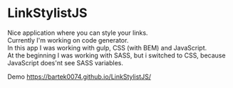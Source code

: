 # LinkStylistJS

Nice application where you can style your links.</br>
Currently I'm working on code generator.</br>
In this app I was working with gulp, CSS (with BEM) and JavaScript.</br>
At the beginning I was working with SASS, but i switched to CSS, because JavaScript does'nt see SASS variables.

Demo https://bartek0074.github.io/LinkStylistJS/
